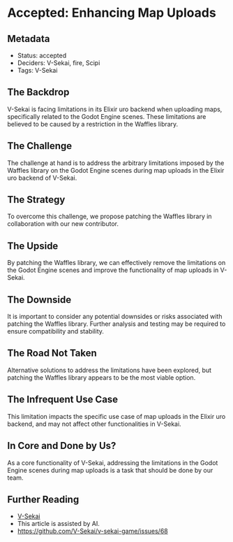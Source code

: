 # Accepted: Enhancing Map Uploads

## Metadata

- Status: accepted
- Deciders: V-Sekai, fire, Scipi
- Tags: V-Sekai

## The Backdrop

V-Sekai is facing limitations in its Elixir uro backend when uploading maps, specifically related to the Godot Engine scenes. These limitations are believed to be caused by a restriction in the Waffles library.

## The Challenge

The challenge at hand is to address the arbitrary limitations imposed by the Waffles library on the Godot Engine scenes during map uploads in the Elixir uro backend of V-Sekai.

## The Strategy

To overcome this challenge, we propose patching the Waffles library in collaboration with our new contributor.

## The Upside

By patching the Waffles library, we can effectively remove the limitations on the Godot Engine scenes and improve the functionality of map uploads in V-Sekai.

## The Downside

It is important to consider any potential downsides or risks associated with patching the Waffles library. Further analysis and testing may be required to ensure compatibility and stability.

## The Road Not Taken

Alternative solutions to address the limitations have been explored, but patching the Waffles library appears to be the most viable option.

## The Infrequent Use Case

This limitation impacts the specific use case of map uploads in the Elixir uro backend, and may not affect other functionalities in V-Sekai.

## In Core and Done by Us?

As a core functionality of V-Sekai, addressing the limitations in the Godot Engine scenes during map uploads is a task that should be done by our team.

## Further Reading

- [V-Sekai](https://v-sekai.org/)
- This article is assisted by AI.
- https://github.com/V-Sekai/v-sekai-game/issues/68
